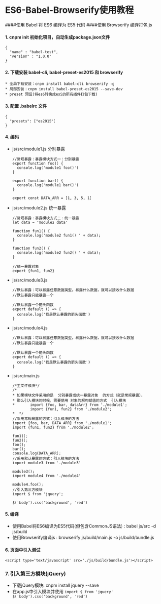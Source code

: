 # ES6-Babel-Browserify使用教程
####使用   Babel   将 ES6 编译为 ES5 代码
####使用   Browserify  编译打包  js

#### 1. cnpm init 初始化项目，自动生成package.json文件
  ```
  {
    "name" : "babel-test",
    "version" : "1.0.0"
  }
  ```
#### 2. 下载安装 babel-cli, babel-preset-es2015 和 browserify
    * 全局下载安装：cnpm install babel-cli browserify -g 
	* 局部安装：cnpm install babel-preset-es2015 --save-dev 
	* preset 预设(将es6转换成es5的所有插件打包下载)
#### 3. 配置 .babelrc 文件 
````
{
  "presets": ["es2015"]
}
````
#### 4. 编码
  * js/src/module1.js  分别暴露
    ```
    //常规暴露：暴露模块方式一：分别暴露
    export function foo() {
      console.log('module1 foo()')
    }
    
    export function bar() {
      console.log('module1 bar()')
    }
    
    export const DATA_ARR = [1, 3, 5, 1]
    ```
  * js/src/module2.js  统一暴露
    ```
    //常规暴露：暴露模块方式二：统一暴露
    let data = 'module2 data'
    
    function fun1() {
      console.log('module2 fun1() ' + data);
    }
    
    function fun2() {
      console.log('module2 fun2() ' + data);
    }
    
    //统一暴露对象
    export {fun1, fun2}
    ```
  * js/src/module3.js
    ```
    //默认暴露：可以暴露任意数据类型，暴露什么数据，就可以接收什么数据
    //默认暴露只能暴露一个
    
    //默认暴露一个箭头函数
    export default () => {
      console.log('我是默认暴露的箭头函数')
    }
    ```
  * js/src/module4.js
    ```
    //默认暴露：可以暴露任意数据类型，暴露什么数据，就可以接收什么数据
    //默认暴露只能暴露一个
    
    //默认暴露一个箭头函数
    export default () => {
      console.log('我是默认暴露的箭头函数')
    }
    ```
  * js/src/main.js
    ```
    /*主文件模块*/
    /*
    * 如果模块文件采用的是  分别暴露或统一暴露对象  的方式（就是常规暴露），
    * 那么引入模块的时候，需要使用 对象的解构赋值的方式  引入模块
    *       import {foo, bar, dataArr} from './module1';
            import {fun1, fun2} from './module2';
    *  */
    //采用常规暴露的方式：引入模块的方法
    import {foo, bar, DATA_ARR} from './module1';
    import {fun1, fun2} from './module2';
    
    fun1();
    fun2();
    foo();
    bar();
    console.log(DATA_ARR);
    //采用默认暴露的方式：引入模块的方法
    import module3 from './module3'
    
    module3();
    import module4 from './module4'
    
    module4.foo();
    //引入第三方模块
    import $ from 'jquery';
    
    $('body').css('background', 'red')

    ```
#### 5. 编译
  * 使用Babel将ES6编译为ES5代码(但包含CommonJS语法) : babel js/src -d js/build
  * 使用Browserify编译js : browserify js/build/main.js -o js/build/bundle.js
#### 6. 页面中引入测试
  ```
  <script type='text/javascript' src='./js/build/bundle.js'></script>
  ```
### 7. 引入第三方模块(jQuery)
  * 下载jQuery模块:  cnpm install jquery --save
  *  在app.js中引入模块并使用
    ```
        import $ from 'jquery'
        $('body').css('background', 'red')
    ```
